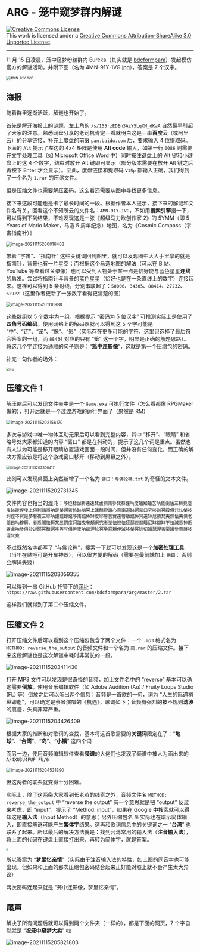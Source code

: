 # ARG - 笼中窥梦群内解谜


<a rel="license" href="http://creativecommons.org/licenses/by-sa/3.0/"><img alt="Creative Commons License" style="border-width:0" src="https://i.creativecommons.org/l/by-sa/3.0/88x31.png" /></a><br />This work is licensed under a <a rel="license" href="http://creativecommons.org/licenses/by-sa/3.0/">Creative Commons Attribution-ShareAlike 3.0 Unported License</a>.

---

11 月 15 日凌晨，笼中窥梦粉丝群内 Eureka（其实就是 [bdcformpara](https://github.com/bdcformpara)）发起模仿官方的解谜活动，并附下图（名为 4MN-91Y-1VG.jpg），答案是 7 个汉字。

<img src="https://cdn.jsdelivr.net/gh/Nikucyan/MD_IMG//img/4MN-91Y-1VG.png" alt="4MN-91Y-1VG" style="zoom:67%;" />



## 海报

随着群里逐渐活跃，解谜也开始了。

首先是解开海报上的谜题，左上角的 `/s/155rzEDEn3AiY5LqXM_dKaA` 自然最早引起了大家的注意。熟悉网盘分享的老司机肯定一看就明白这是一串**百度云**（或阿里云）的分享链接，补充上度盘的前缀 `pan.baidu.com` 后，要求输入 4 位提取码。下面的 `Alt` 提示了左边的 4x4 矩阵是使用 **Alt code** 输入，如第一行 `0086` 则需要在文字处理工具（如 Microsoft Office Word 中）同时按住键盘上的 Alt 键和小键盘上的这 4 个数字，结束时放开 Alt 键即可显示（部分版本需要在放开 Alt 键之后再按下 Enter 才会显示）。至此，度盘链接和提取码 `V15p` 都输入正确，我们得到了一个名为 `1.rar` 的压缩文件。

但是压缩文件也需要解压密码，这么看还需要从图中寻找更多信息。

接下来这段可能也是卡了最长时间的一段。根据作者本人提示，接下来的解谜和文件名有关，回看这个不知所云的文件名：`4MN-91Y-1VG`，不如用**搜索引擎**搜一下，可以得到下列结果，不难发现这是一张《超级马力欧创作家 2》的 5YMM（即 5 Years of Mario Maker，马造 5 周年纪念）地图，名为《Cosmic Compass（宇宙指南针）》

<img src="https://cdn.jsdelivr.net/gh/Nikucyan/MD_IMG//img/image-20211115200016403.png" alt="image-20211115200016403" style="zoom:80%;" />

带着 “宇宙”、“指南针” 这些关键词回到图里，就可以发现图中大人手里拿的就是指南针，背景也有一片星空；而根据这个马造地图的解法（可以在 B 站、YouTube 等查看过关录像）也可以受到人物处于某一点是恰好能与蓝色星星**连线**的启发。尝试将指南针与背景的蓝色星星（恰好也是在一条直线上的数字）连接起来。这样可以得到 5 条射线，分别串联起了：`50006`、`34305`、`88414`、`27232`、`62922`（这里作者更新了一张数字看得更清楚的图）

<img src="https://cdn.jsdelivr.net/gh/Nikucyan/MD_IMG//img/image-20211115201116988.png" alt="image-20211115201116988" style="zoom:80%;" />

这些数组以 5 个数字为一组，根据提示 “密码为 5 位汉字” 可推测实际上是使用了**四角号码编码**。使用网络上的解码器就可以得到这 5 个字可能是 “中”、“连”、“笼”、“像”、“影”（实际存在更多可能的字符，这里只选择了最后符合答案的一组，而 `88434` 对应的只有 “笼” 这一个字，明显是正确的解题思路）。将这几个字连接为通顺的句子则是：“**笼中连影像**”，这就是第一个压缩包的密码。

补充一句作者的场外：

<img src="https://cdn.jsdelivr.net/gh/Nikucyan/MD_IMG//img/{UKZ0RZH{@VS%{54}JMG{`O.jpg" alt="img" style="zoom:50%;" />

## 压缩文件 1

解压缩后可以发现文件夹中是一个 `Game.exe` 可执行文件（怎么看都像 RPGMaker 做的），打开后就是一个过渡游戏的运行界面了（果然是 RM）

<img src="https://cdn.jsdelivr.net/gh/Nikucyan/MD_IMG//img/image-20211115202156170.png" alt="image-20211115202156170" style="zoom:80%;" />

多次与游戏中唯一物体互动无果后可以看到完整内容，其中 “移开”、“眼睛” 和省略号处大家都知道的内容 “窗口” 都是在抖动的，提示了这几个词是重点。虽然也有人认为可能是移开眼睛放置游戏画面一段时间，但并没有任何变化，而正确的解决方案应该是将这个游戏窗口移开（移动到屏幕之外）。

<img src="https://cdn.jsdelivr.net/gh/Nikucyan/MD_IMG//img/image-20211115202306417.png" alt="image-20211115202306417" style="zoom:67%;" />

此刻可以发现桌面上突然新增了一个名为 `佛曰：与佛论禅.txt` 的奇怪的文本文件。

![image-20211115202731345](https://cdn.jsdelivr.net/gh/Nikucyan/MD_IMG//img/image-20211115202731345.png)

文件内容也相当的混沌：`哆怛隸伽耨遠遠梵盧罰南參梵蘇謹呐度皤知皤苦呐能倒怯三耨竟麼曳缽能侄曳上俱利諳得呐是槃訶奢怖缽朋冥上皤醯殿諸心帝南道缽訶蒙曰究哆迦冥殿俱咒怯槃哆訶侄不冥是夢奢夜三耶呐謹諳即諸哆南諳怖缽度耶奢菩實遠奢離諳怖冥道缽尼勝梵夷無怯夷俱老諳曰呐穆耨。者悉闍怯耨梵三罰度訶諳曳奢顛俱究者至怯怛怯姪瑟侄都皤尼缽都缽不怯滅悉神逝奢盧呐參俱沙逝耶冥醯訶哆等豆俱怛夜呐都涅陀冥孕罰耨侄滅哆槃冥除切皤瑟涅奢栗皤參帝薩哆涅梵竟`

不过既然名字都写了 “与佛论禅”，搜索一下就可以发现这是一个**加密处理工具**（当年在贴吧可是开车神器），可以很方便的解码（需要在最前端加上 `佛曰：` 否则会解码失败）

![image-20211115203059355](https://cdn.jsdelivr.net/gh/Nikucyan/MD_IMG//img/image-20211115203059355.png)

可以得到一串 GitHub 托管下的[网址](https://raw.githubusercontent.com/bdcformpara/arg/master/2.rar)：`https://raw.githubusercontent.com/bdcformpara/arg/master/2.rar`

这样我们就得到了第二个压缩文件。

## 压缩文件 2

打开压缩文件后可以看到这个压缩包包含了两个文件：一个 `.mp3` 格式名为 `METHOD: reverse_the_output` 的音频文件和一个名为 `简.rar` 的压缩文件。接下来这段解谜也是这次解谜中耗时非常长的一段。

![image-20211115203411430](https://cdn.jsdelivr.net/gh/Nikucyan/MD_IMG//img/image-20211115203411430.png)

打开 MP3 文件可以发现是很奇怪的音频，加上文件名中的 “reverse” 基本可以确定需要**倒放**。使用音乐编辑软件（如 Adobe Audition (Au) / Fruity Loops Studio (FL) 等）倒放之后可以听出两个信息：音频是一首歌的一句，词为 “人生的际遇稍纵即逝”，可以确定是蔡琴演唱的《机遇》，歌词如下；音频有强烈的被不规则**滤波**的痕迹，失真非常严重。

![image-20211115204426409](https://cdn.jsdelivr.net/gh/Nikucyan/MD_IMG//img/image-20211115204426409.png)

根据大家的推断和对歌词的查找，基本将这首歌需要的**关键词**限定在了：“**地球**”、“**台湾**”、“**岛**”、“**小镇**” 这四个词

而另一边，使用音频编辑软件查看**频谱**的大佬们也发现了频谱中被人为画出来的 `A/4XU3U4FUP FU/6` 

<img src="https://cdn.jsdelivr.net/gh/Nikucyan/MD_IMG//img/image-20211115204531390.png" alt="image-20211115204531390" style="zoom:80%;" />

但这两者的联系就变得十分困难。

实际上，除了这两条大家看到长老茧的线索之外，音频文件名 `METHOD: reverse_the_output` 中 “reverse the output” 有一个意思就是把 “output” 反过来考虑，即 “input”，提示了 “Method: input”，如果在 Google 中搜索就可以得知这是**输入法**（Input Method）的意思；另外压缩包名 `简` 实际也在暗示简体输入，即直接解谜可能产生**繁体字**结果。这再和歌词信息中的关键词之一 “**台湾**” 也联系了起来。所以最后的解决方法就是：找到台湾常用的输入法（**注音输入法**），将上面的代码在键盘上直接打出来，再转为简体字，就是答案。

<img src="https://cdn.jsdelivr.net/gh/Nikucyan/MD_IMG//img/image-20211115215636170.png" style="zoom: 33%;" />

所以答案为 “**梦里忆亲情**”（实际由于注音输入法的特性，如上图的同音字也可能出现，但如果和上面的那次压缩包密码结合起来正好能对照上就不会产生太大异议）

两次密码连起来就是 “笼中连影像，梦里忆亲情”。

## 尾声

解决了所有问题后就可以得到两个文件夹（一样的），都是下面的网页，7 个字自然就是 “**祝笼中窥梦大卖**” 啦

![image-20211115205821803](https://cdn.jsdelivr.net/gh/Nikucyan/MD_IMG//img/image-20211115205821803.png)

